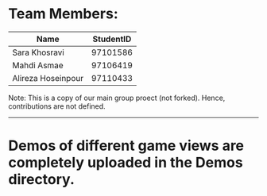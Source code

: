 # Team Members:

|  Name	       |StudentID|
|----------------|--------------|
|Sara Khosravi	 |97101586      |
|Mahdi Asmae	   |97106419      |
|Alireza Hoseinpour|97110433      |


Note: This is a copy of our main group proect (not forked). Hence, contributions are not defined.

-----------------------------------------------------------------------------------------

# Demos of different game views are completely uploaded in the Demos directory.



